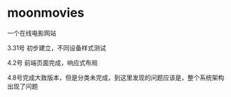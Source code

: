 # moonmovies
一个在线电影网站

3.31号 初步建立，不同设备样式测试

4.2号 前端页面完成，响应式布局

4.8号完成大致版本，但是分类未完成，到这里发现的问题应该是，整个系统架构出现了问题
